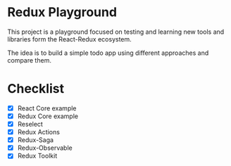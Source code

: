 # Redux Playground

This project is a playground focused on testing and learning
new tools and libraries form the React-Redux ecosystem.

The idea is to build a simple todo app using different approaches and compare them.

# Checklist
- [x] React Core example
- [x] Redux Core example
- [x] Reselect
- [x] Redux Actions
- [x] Redux-Saga
- [x] Redux-Observable
- [x] Redux Toolkit
